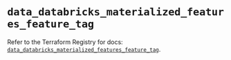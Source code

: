 # `data_databricks_materialized_features_feature_tag`

Refer to the Terraform Registry for docs: [`data_databricks_materialized_features_feature_tag`](https://registry.terraform.io/providers/databricks/databricks/1.93.0/docs/data-sources/materialized_features_feature_tag).
